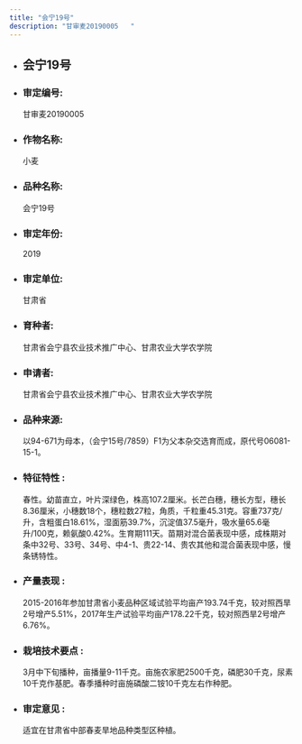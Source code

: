 ```yaml
---
title: "会宁19号"
description: "甘审麦20190005	"
---
```

* ## 会宁19号
* ###  审定编号:  
   甘审麦20190005	

*  ### 作物名称:  
   小麦

*   ###  品种名称: 
    会宁19号

*   ### 审定年份: 
    2019

*   ### 审定单位:  
    甘肃省

*   ### 育种者:  
    甘肃省会宁县农业技术推广中心、甘肃农业大学农学院

*   ### 申请者:  
    甘肃省会宁县农业技术推广中心、甘肃农业大学农学院

*   ### 品种来源:  
    以94-671为母本，（会宁15号/7859）F1为父本杂交选育而成，原代号06081-15-1。

*   ### 特征特性 : 
    春性。幼苗直立，叶片深绿色，株高107.2厘米。长芒白穗，穗长方型，穗长8.36厘米，小穗数18个，穗粒数27粒，角质，千粒重45.31克。容重737克/升，含粗蛋白18.61%，湿面筋39.7%，沉淀值37.5毫升，吸水量65.6毫升/100克，赖氨酸0.42%。生育期111天。苗期对混合菌表现中感，成株期对条中32号、33号、34号、中4-1、贵22-14、贵农其他和混合菌表现中感，慢条锈特性。

*   ### 产量表现 : 
    2015-2016年参加甘肃省小麦品种区域试验平均亩产193.74千克，较对照西旱2号增产5.51%，2017年生产试验平均亩产178.22千克，较对照西旱2号增产6.76%。

*   ### 栽培技术要点 : 
    3月中下旬播种，亩播量9-11千克。亩施农家肥2500千克，磷肥30千克，尿素10千克作基肥。春季播种时亩施磷酸二铵10千克左右作种肥。 

*   ### 审定意见 : 
    适宜在甘肃省中部春麦旱地品种类型区种植。
